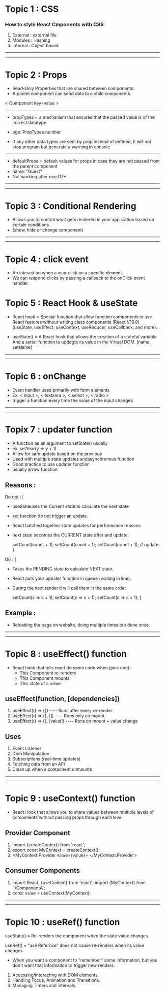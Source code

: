 # Topic 1 :  CSS

### How to style React Cmponents with CSS
1. External : external file
2. Modules : Hashing
3. Internal : Object based

---
---

# Topic 2 : Props

- Read-Only Properties that are shared between components.
- A parent component can send data to a child components.

< Component key=value >

---

- propTypes = a mechanism that ensures that the passed value is of the correct datatype.
- age: PropTypes.number  

- If any other data types are sent by prop instead of defined, It will not stop program but generate a warning in console

---

- defaultProps = default values for props in case they are not passed from the parent component
- name: "Guest"
- Not working after react17+
---
---

# Topic 3 : Conditional Rendering

- Allows you to control what gets rendered in your application based on certain conditions
- (show, hide or change component)

---
---

# Topic 4 : click event

- An interaction when a user click on a specific element.
- We can respond clicks by passing a callback to the onClick event handler.

# Topic 5 : React Hook & useState

- React hook = Special function that allow function components to use React features without writing class components (React V16.8)
(useState, useEffect, useContext, useReducer, useCallback, and more)... 

- useState() = A React hook that allows the creation of a stateful variable And a setter function to updagte its value in the Virtual DOM.
[name, setName]

---
---

# Topic 6 : onChange

- Event handler used prmarily with form elements
- Ex. < input >, < textarea >, < select >, < radio >
- trigger a function every time the value of the input changes

---
---

# Topix 7 : updater function

- A function as an argument to setState() usually
- ex. setYear(y => y + 1)
- Allow for safe update based on the previous
- Used with multiple state updates andasynchronous function
- Good practice to use updater function
- usually arrow function

## Reasons :

Do not :
[

- useStateuses the Current state to calculate the next state
- set function do not trigger an update.
- React batched together state updates for performance reasons.
- next state becomes the CURRENT state after and update.

    setCount(count + 1);
    setCount(count + 1);
    setCount(count + 1);
    // update
]

Do :
[
- Takes the PENDING state to calculate NEXT state.
- React puts your updater function in queue (waiting in line).
- During the next render it will call them in the same order.
    
    setCount(c => c + 1);
    setCount(c => c + 1);
    setCount(c => c + 1);
]



## Example : 
- Reloading the page on website, doing multiple times but done once.

---
---

# Topic 8 : useEffect() function

- React hook that tells react do some code when (pick one) : 
    - This Component re-renders
    - This Component mounts
    - This state of a value

## useEffect(function, [dependencies])

1. useEffect(() => {}) ---- Runs after every re-render
2. useEffect(() => {}, []) ---- Runs only on mount
3. useEffect(() => {}, [value]) ---- Runs on mount + value change

## Uses 
1. Event Listener
2. Dom Manipulation
3. Subscriptions (real-time updates)
4. Fetching data from an API
5. Clean up when a component unmounts

---
---

# Topic 9 : useContext() function

- React Hook that allows you to share values between multiple levels of components without passing props through each level

## Provider Component
1. import {createContext} from 'react';
2. export const MyContext = createContext();
3. <MyContext.Provider value={value}>
        <child />
        </MyContext.Provider>

## Consumer Components
1. import React, {useContext} from 'react';
    import {MyContext} from './ComponentA';
2. const value = useContext(MyContext);

---
---

# Topic 10 : useRef() function 

useState() = Re-renders the component when the state value changes.

useRef() = "use Refernce" does not cause re-renders when its value changes.

- When you want a component to "remember" some information, but you don't want that information to trigger new renders.

1. Accessing/interacting with DOM elements.
2. Handling Focus, Animation and Transitions.
3. Managing Timers and intervals.
